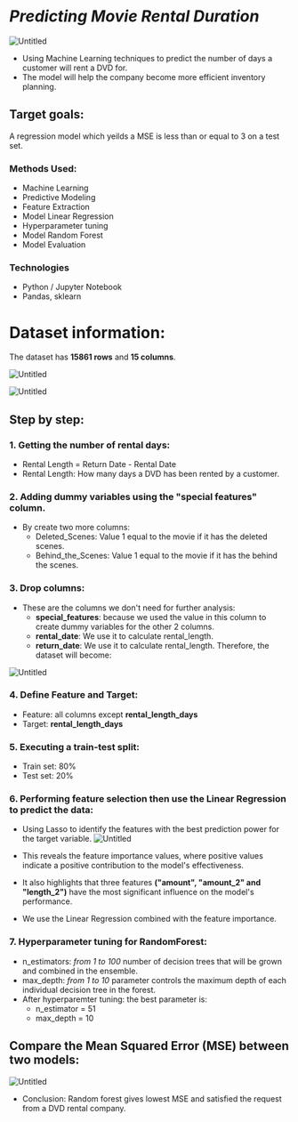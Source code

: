# *Predicting Movie Rental Duration*

![Untitled](https://github.com/Khangtran94/Predicting_Movie_Rental_Duration/assets/146164801/9c8ed226-4f6c-4bc9-97a5-ca36529591c1)

* Using Machine Learning techniques to predict the number of days a customer will rent a DVD for.
* The model will help the company become more efficient inventory planning.

## Target goals:

A regression model which yeilds a MSE is less than or equal to 3 on a test set.

### Methods Used:
* Machine Learning
* Predictive Modeling
* Feature Extraction
* Model Linear Regression
* Hyperparameter tuning
* Model Random Forest
* Model Evaluation

### Technologies
* Python / Jupyter Notebook
* Pandas, sklearn

# Dataset information:
The dataset has **15861 rows** and **15 columns**.

![Untitled](https://github.com/Khangtran94/Predicting_Movie_Rental_Duration/assets/146164801/ec5448fc-da9f-4837-a1dd-d927661a12d4)

![Untitled](https://github.com/Khangtran94/Predicting_Movie_Rental_Duration/assets/146164801/8d158057-b473-40a1-9d51-bddee7261bd9)

## Step by step:
### 1. Getting the number of rental days:
* Rental Length = Return Date - Rental Date
* Rental Length: How many days a DVD has been rented by a customer.

### 2. Adding dummy variables using the "special features" column.
* By create two more columns:
  - Deleted_Scenes: Value 1 equal to the movie if it has the deleted scenes.
  - Behind_the_Scenes: Value 1 equal to the movie if it has the behind the scenes.

### 3. Drop columns:
* These are the columns we don't need for further analysis:
  - **special_features**: because we used the value in this column to create dummy variables for the other 2 columns.
  - **rental_date**: We use it to calculate rental_length.
  - **return_date**: We use it to calculate rental_length.
Therefore, the dataset will become:

![Untitled](https://github.com/Khangtran94/Predicting_Movie_Rental_Duration/assets/146164801/2bb7743e-6e3d-474b-9ad7-b69cbe4a4b9e)

### 4. Define Feature and Target:
* Feature: all columns except **rental_length_days**
* Target: **rental_length_days**

### 5. Executing a train-test split:
* Train set: 80%
* Test set: 20%

### 6. Performing feature selection then use the Linear Regression to predict the data:
* Using Lasso to identify the features with the best prediction power for the target variable.
![Untitled](https://github.com/Khangtran94/Predicting_Movie_Rental_Duration/assets/146164801/79505c4f-7088-4827-8a28-7c9b345c3cf6)

* This reveals the feature importance values, where positive values indicate a positive contribution to the model's effectiveness.
* It also highlights that three features **("amount", "amount_2" and "length_2")** have the most significant influence on the model's performance.
* We use the Linear Regression combined with the feature importance.

### 7. Hyperparameter tuning for RandomForest:
* n_estimators: *from 1 to 100* number of decision trees that will be grown and combined in the ensemble. 
* max_depth:    *from 1 to 10*  parameter controls the maximum depth of each individual decision tree in the forest.
* After hyperparemter tuning: the best parameter is:
  - n_estimator = 51
  - max_depth = 10
  
## Compare the Mean Squared Error (MSE) between two models: 

![Untitled](https://github.com/Khangtran94/Predicting_Movie_Rental_Duration/assets/146164801/32d2c6da-fa1e-4e8e-b60b-a89cdf4740c1)

* Conclusion: Random forest gives lowest MSE and satisfied the request from a DVD rental company.


